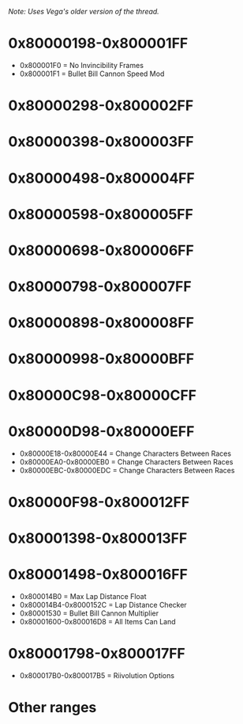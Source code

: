 *Note: Uses Vega's older version of the thread.*

# 0x80000198-0x800001FF
- 0x800001F0 = No Invincibility Frames
- 0x800001F1 = Bullet Bill Cannon Speed Mod 

# 0x80000298-0x800002FF

# 0x80000398-0x800003FF

# 0x80000498-0x800004FF

# 0x80000598-0x800005FF

# 0x80000698-0x800006FF

# 0x80000798-0x800007FF

# 0x80000898-0x800008FF

# 0x80000998-0x80000BFF

# 0x80000C98-0x80000CFF

# 0x80000D98-0x80000EFF
- 0x80000E18-0x80000E44 = Change Characters Between Races
- 0x80000EA0-0x80000EB0 = Change Characters Between Races
- 0x80000EBC-0x80000EDC = Change Characters Between Races

# 0x80000F98-0x800012FF

# 0x80001398-0x800013FF

# 0x80001498-0x800016FF
- 0x800014B0 = Max Lap Distance Float
- 0x800014B4-0x8000152C = Lap Distance Checker
- 0x80001530 = Bullet Bill Cannon Multiplier
- 0x80001600-0x800016D8 = All Items Can Land

# 0x80001798-0x800017FF
- 0x800017B0-0x800017B5 = Riivolution Options

# Other ranges
